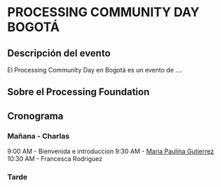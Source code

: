 # PROCESSING COMMUNITY DAY BOGOTÁ

## Descripción del evento
El Processing Community Day en Bogotá es un evento de ....

## Sobre el Processing Foundation

## Cronograma

### Mañana - Charlas
9:00 AM - Bienvenida e introduccion
9:30 AM - [Maria Paulina Gutierrez](https://about.me/mariapaulina)
10:30 AM - Francesca Rodriguez

### Tarde
